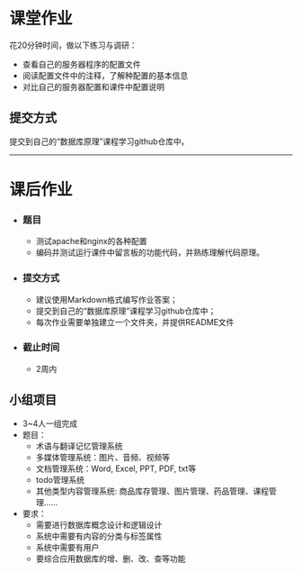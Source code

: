 # 课堂作业
   花20分钟时间，做以下练习与调研：
   * 查看自己的服务器程序的配置文件
   * 阅读配置文件中的注释，了解种配置的基本信息
   * 对比自己的服务器配置和课件中配置说明
## 提交方式
   提交到自己的“数据库原理”课程学习github仓库中。
 
---
<!-- _backgroundColor: #005966  -->
<!-- _color: white -->

# 课后作业
* ### 题目
  - 测试apache和nginx的各种配置
  - 编码并测试运行课件中留言板的功能代码，并熟练理解代码原理。
* ### 提交方式
  - 建议使用Markdown格式编写作业答案；
  - 提交到自己的“数据库原理”课程学习github仓库中；
  - 每次作业需要单独建立一个文件夹，并提供README文件
* ### 截止时间
  - 2周内
 ## 小组项目
  * 3~4人一组完成
  * 题目：
    + 术语与翻译记忆管理系统
    + 多媒体管理系统：图片、音频、视频等
    + 文档管理系统：Word, Excel, PPT, PDF, txt等
    + todo管理系统
    + 其他类型内容管理系统: 商品库存管理、图片管理、药品管理、课程管理……
  * 要求：
    + 需要进行数据库概念设计和逻辑设计
    + 系统中需要有内容的分类与标签属性
    + 系统中需要有用户
    + 要综合应用数据库的增、删、改、查等功能
